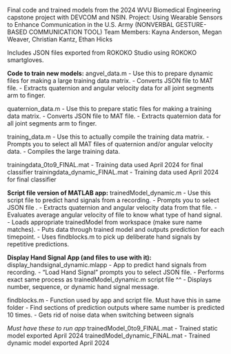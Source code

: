 Final code and trained models from the 2024 WVU Biomedical Engineering capstone project with DEVCOM and NSIN. 
Project: Using Wearable Sensors to Enhance Communication in the U.S. Army (NONVERBAL GESTURE-BASED COMMUNICATION TOOL)
Team Members: Kayna Anderson, Megan Weaver, Christian Kantz, Ethan Hicks

Includes JSON files exported from ROKOKO Studio using ROKOKO smartgloves. 

**Code to train new models:**
angvel_data.m - Use this to prepare dynamic files for making a large training data matrix. 
	- Converts JSON file to MAT file. 
	- Extracts quaternion and angular velocity data for all joint segments arm to finger. 

quaternion_data.m - Use this to prepare static files for making a training data matrix. 
	- Converts JSON file to MAT file. 
	- Extracts quaternion data for all joint segments arm to finger. 

training_data.m - Use this to actually compile the training data matrix. 
	- Prompts you to select all MAT files of quaternion and/or angular velocity data.
	- Compiles the large training data. 

trainingdata_0to9_FINAL.mat - Training data used April 2024 for final classifier 
trainingdata_dynamic_FINAL.mat - Training data used April 2024 for final classifier


**Script file version of MATLAB app:**
trainedModel_dynamic.m - Use this script file to predict hand signals from a recording. 
	- Prompts you to select JSON file . 
	- Extracts quaternion and angular velocity data from that file. 
 	- Evaluates average angular velocity of file to know what type of hand signal.
	- Loads appropriate trainedModel from workspace (make sure name matches). 
	- Puts data through trained model and outputs prediction for each timepoint. 
	- Uses findblocks.m to pick up deliberate hand signals by repetitive predictions. 

**Display Hand Signal App (and files to use with it):**
display_handsignal_dynamic.mlapp - App to predict hand signals from recording. 
	- “Load Hand Signal” prompts you to select JSON file. 
	- Performs exact same process as trainedModel_dynamic.m script file ^^
	- Displays number, sequence, or dynamic hand signal message. 
 
findblocks.m - Function used by app and script file. Must have this in same folder
	- Find sections of prediction outputs where same number is predicted 10 times. 
	- Gets rid of noise data when switching between signals 

*Must have these to run app*
trainedModel_0to9_FINAL.mat - Trained static model exported April 2024
trainedModel_dynamic_FINAL.mat - Trained dynamic model exported April 2024 
